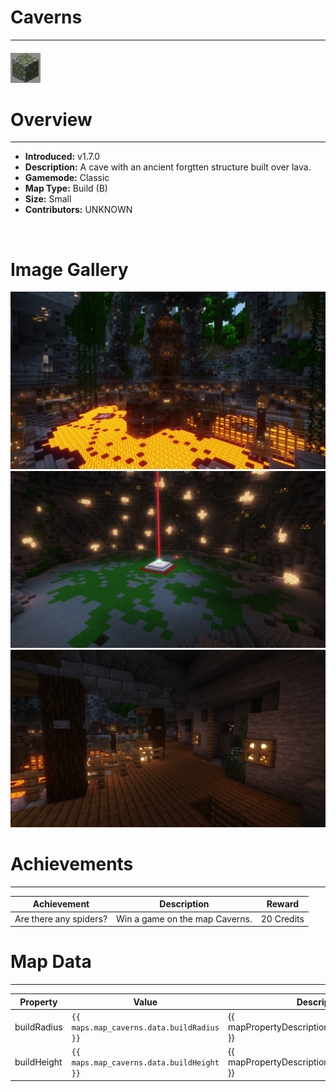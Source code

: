 # Caverns

***

#### ![cavernsicon](../assets/icons/caverns-icon.jpg)

# Overview
***
- **Introduced:** v1.7.0
- **Description:** A cave with an ancient forgtten structure built over lava.
- **Gamemode:** Classic
- **Map Type:** Build (B)
- **Size:** Small
- **Contributors:** UNKNOWN

<br />  

# Image Gallery
![Caverns - Beacon](../assets/maps/caverns/caverns-middle.jpg '')
![Caverns - Middle](../assets/maps/caverns/caverns-beacon.jpg '')
![Caverns - Flank](../assets/maps/caverns/caverns-flank.jpg '')

# Achievements
***

| Achievement | Description | Reward |
| ----- | ----- | ------ |
| Are there any spiders? | Win a game on the map Caverns. | 20 Credits |



# Map Data
***

| Property | Value | Description |
| ----------- | ----------- | ------ |
| buildRadius |`{{ maps.map_caverns.data.buildRadius }}`| {{ mapPropertyDescriptions.buildRadius.classic }} |
| buildHeight |`{{ maps.map_caverns.data.buildHeight }}`| {{ mapPropertyDescriptions.buildHeight.classic }} |